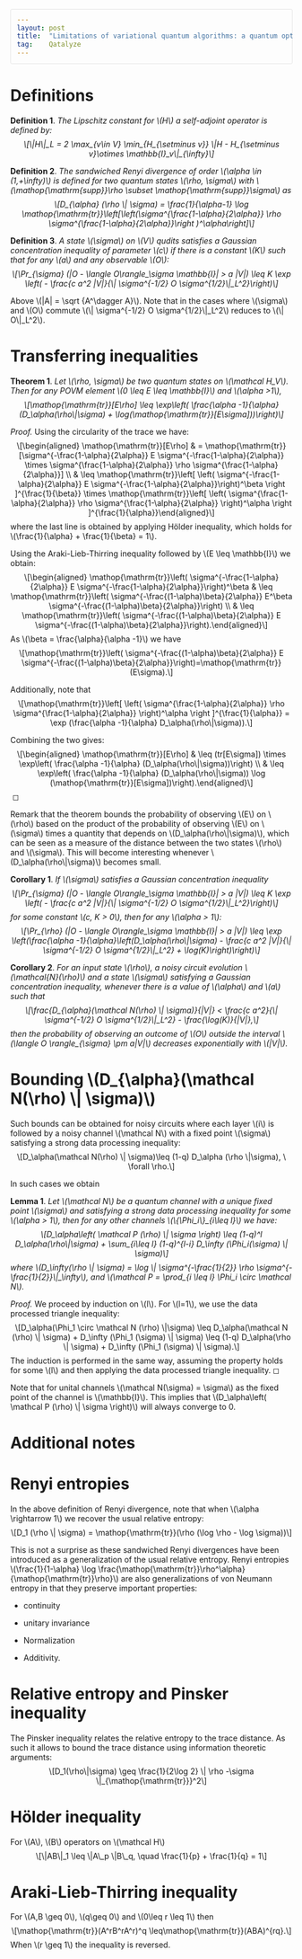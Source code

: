 ```yaml
---
layout: post
title:  "Limitations of variational quantum algorithms: a quantum optimal transport approach"
tag:    Qatalyze
---
```


<style>
  #content { max-width: 60em; margin: auto; }
  .title  { text-align: center;
             margin-bottom: .2em; }
  .subtitle { text-align: center;
              font-size: medium;
              font-weight: bold;
              margin-top:0; }
  .todo   { font-family: monospace; color: red; }
  .done   { font-family: monospace; color: green; }
  .priority { font-family: monospace; color: orange; }
  .tag    { background-color: #eee; font-family: monospace;
            padding: 2px; font-size: 80%; font-weight: normal; }
  .timestamp { color: #bebebe; }
  .timestamp-kwd { color: #5f9ea0; }
  .org-right  { margin-left: auto; margin-right: 0px;  text-align: right; }
  .org-left   { margin-left: 0px;  margin-right: auto; text-align: left; }
  .org-center { margin-left: auto; margin-right: auto; text-align: center; }
  .underline { text-decoration: underline; }
  #postamble p, #preamble p { font-size: 90%; margin: .2em; }
  p.verse { margin-left: 3%; }
  pre {
    border: 1px solid #e6e6e6;
    border-radius: 3px;
    background-color: #f2f2f2;
    padding: 8pt;
    font-family: monospace;
    overflow: auto;
    margin: 1.2em;
  }
  pre.src {
    position: relative;
    overflow: auto;
  }
  pre.src:before {
    display: none;
    position: absolute;
    top: -8px;
    right: 12px;
    padding: 3px;
    color: #555;
    background-color: #f2f2f299;
  }
  pre.src:hover:before { display: inline; margin-top: 14px;}
  /* Languages per Org manual */
  pre.src-asymptote:before { content: 'Asymptote'; }
  pre.src-awk:before { content: 'Awk'; }
  pre.src-authinfo::before { content: 'Authinfo'; }
  pre.src-C:before { content: 'C'; }
  /* pre.src-C++ doesn't work in CSS */
  pre.src-clojure:before { content: 'Clojure'; }
  pre.src-css:before { content: 'CSS'; }
  pre.src-D:before { content: 'D'; }
  pre.src-ditaa:before { content: 'ditaa'; }
  pre.src-dot:before { content: 'Graphviz'; }
  pre.src-calc:before { content: 'Emacs Calc'; }
  pre.src-emacs-lisp:before { content: 'Emacs Lisp'; }
  pre.src-fortran:before { content: 'Fortran'; }
  pre.src-gnuplot:before { content: 'gnuplot'; }
  pre.src-haskell:before { content: 'Haskell'; }
  pre.src-hledger:before { content: 'hledger'; }
  pre.src-java:before { content: 'Java'; }
  pre.src-js:before { content: 'Javascript'; }
  pre.src-latex:before { content: 'LaTeX'; }
  pre.src-ledger:before { content: 'Ledger'; }
  pre.src-lisp:before { content: 'Lisp'; }
  pre.src-lilypond:before { content: 'Lilypond'; }
  pre.src-lua:before { content: 'Lua'; }
  pre.src-matlab:before { content: 'MATLAB'; }
  pre.src-mscgen:before { content: 'Mscgen'; }
  pre.src-ocaml:before { content: 'Objective Caml'; }
  pre.src-octave:before { content: 'Octave'; }
  pre.src-org:before { content: 'Org mode'; }
  pre.src-oz:before { content: 'OZ'; }
  pre.src-plantuml:before { content: 'Plantuml'; }
  pre.src-processing:before { content: 'Processing.js'; }
  pre.src-python:before { content: 'Python'; }
  pre.src-R:before { content: 'R'; }
  pre.src-ruby:before { content: 'Ruby'; }
  pre.src-sass:before { content: 'Sass'; }
  pre.src-scheme:before { content: 'Scheme'; }
  pre.src-screen:before { content: 'Gnu Screen'; }
  pre.src-sed:before { content: 'Sed'; }
  pre.src-sh:before { content: 'shell'; }
  pre.src-sql:before { content: 'SQL'; }
  pre.src-sqlite:before { content: 'SQLite'; }
  /* additional languages in org.el's org-babel-load-languages alist */
  pre.src-forth:before { content: 'Forth'; }
  pre.src-io:before { content: 'IO'; }
  pre.src-J:before { content: 'J'; }
  pre.src-makefile:before { content: 'Makefile'; }
  pre.src-maxima:before { content: 'Maxima'; }
  pre.src-perl:before { content: 'Perl'; }
  pre.src-picolisp:before { content: 'Pico Lisp'; }
  pre.src-scala:before { content: 'Scala'; }
  pre.src-shell:before { content: 'Shell Script'; }
  pre.src-ebnf2ps:before { content: 'ebfn2ps'; }
  /* additional language identifiers per "defun org-babel-execute"
       in ob-*.el */
  pre.src-cpp:before  { content: 'C++'; }
  pre.src-abc:before  { content: 'ABC'; }
  pre.src-coq:before  { content: 'Coq'; }
  pre.src-groovy:before  { content: 'Groovy'; }
  /* additional language identifiers from org-babel-shell-names in
     ob-shell.el: ob-shell is the only babel language using a lambda to put
     the execution function name together. */
  pre.src-bash:before  { content: 'bash'; }
  pre.src-csh:before  { content: 'csh'; }
  pre.src-ash:before  { content: 'ash'; }
  pre.src-dash:before  { content: 'dash'; }
  pre.src-ksh:before  { content: 'ksh'; }
  pre.src-mksh:before  { content: 'mksh'; }
  pre.src-posh:before  { content: 'posh'; }
  /* Additional Emacs modes also supported by the LaTeX listings package */
  pre.src-ada:before { content: 'Ada'; }
  pre.src-asm:before { content: 'Assembler'; }
  pre.src-caml:before { content: 'Caml'; }
  pre.src-delphi:before { content: 'Delphi'; }
  pre.src-html:before { content: 'HTML'; }
  pre.src-idl:before { content: 'IDL'; }
  pre.src-mercury:before { content: 'Mercury'; }
  pre.src-metapost:before { content: 'MetaPost'; }
  pre.src-modula-2:before { content: 'Modula-2'; }
  pre.src-pascal:before { content: 'Pascal'; }
  pre.src-ps:before { content: 'PostScript'; }
  pre.src-prolog:before { content: 'Prolog'; }
  pre.src-simula:before { content: 'Simula'; }
  pre.src-tcl:before { content: 'tcl'; }
  pre.src-tex:before { content: 'TeX'; }
  pre.src-plain-tex:before { content: 'Plain TeX'; }
  pre.src-verilog:before { content: 'Verilog'; }
  pre.src-vhdl:before { content: 'VHDL'; }
  pre.src-xml:before { content: 'XML'; }
  pre.src-nxml:before { content: 'XML'; }
  /* add a generic configuration mode; LaTeX export needs an additional
     (add-to-list 'org-latex-listings-langs '(conf " ")) in .emacs */
  pre.src-conf:before { content: 'Configuration File'; }

  table { border-collapse:collapse; }
  caption.t-above { caption-side: top; }
  caption.t-bottom { caption-side: bottom; }
  td, th { vertical-align:top;  }
  th.org-right  { text-align: center;  }
  th.org-left   { text-align: center;   }
  th.org-center { text-align: center; }
  td.org-right  { text-align: right;  }
  td.org-left   { text-align: left;   }
  td.org-center { text-align: center; }
  dt { font-weight: bold; }
  .footpara { display: inline; }
  .footdef  { margin-bottom: 1em; }
  .figure { padding: 1em; }
  .figure p { text-align: center; }
  .equation-container {
    display: table;
    text-align: center;
    width: 100%;
  }
  .equation {
    vertical-align: middle;
  }
  .equation-label {
    display: table-cell;
    text-align: right;
    vertical-align: middle;
  }
  .inlinetask {
    padding: 10px;
    border: 2px solid gray;
    margin: 10px;
    background: #ffffcc;
  }
  #org-div-home-and-up
   { text-align: right; font-size: 70%; white-space: nowrap; }
  textarea { overflow-x: auto; }
  .linenr { font-size: smaller }
  .code-highlighted { background-color: #ffff00; }
  .org-info-js_info-navigation { border-style: none; }
  #org-info-js_console-label
    { font-size: 10px; font-weight: bold; white-space: nowrap; }
  .org-info-js_search-highlight
    { background-color: #ffff00; color: #000000; font-weight: bold; }
  .org-svg { }
</style>
<script type="text/x-mathjax-config">
    MathJax.Hub.Config({
        displayAlign: "center",
        displayIndent: "0em",

        "HTML-CSS": { scale: 100,
                        linebreaks: { automatic: "false" },
                        webFont: "TeX"
                       },
        SVG: {scale: 100,
              linebreaks: { automatic: "false" },
              font: "TeX"},
        NativeMML: {scale: 100},
        TeX: { equationNumbers: {autoNumber: "AMS"},
               MultLineWidth: "85%",
               TagSide: "right",
               TagIndent: ".8em"
             }
});
</script>
<script src="https://cdnjs.cloudflare.com/ajax/libs/mathjax/2.7.0/MathJax.js?config=TeX-AMS_HTML"></script>

<h1 id="sec:orgb97357a">Definitions</h1>
<div class="definition">
<p><strong>Definition 1</strong>. <em>The Lipschitz constant for <span
class="math inline">\(H\)</span> a self-adjoint operator is defined by:
<span class="math display">\[\|H\|_L = 2 \max_{v\in V}
\min_{H_{\setminus v}} \|H - H_{\setminus v}\otimes
\mathbb{I}_v\|_{\infty}\]</span></em></p>
</div>
<div class="definition">
<p><strong>Definition 2</strong>. <em>The sandwiched Renyi divergence of
order <span class="math inline">\(\alpha \in (1,+\infty)\)</span> is
defined for two quantum states <span class="math inline">\(\rho,
\sigma\)</span> with <span
class="math inline">\(\mathop{\mathrm{supp}}\rho \subset
\mathop{\mathrm{supp}}\sigma\)</span> as <span
class="math display">\[D_{\alpha} (\rho \| \sigma) = \frac{1}{\alpha-1}
\log \mathop{\mathrm{tr}}\left[\left(\sigma^{\frac{1-\alpha}{2\alpha}}
\rho \sigma^{\frac{1-\alpha}{2\alpha}}\right
)^\alpha\right]\]</span></em></p>
</div>
<div class="definition">
<p><strong>Definition 3</strong>. <em>A state <span
class="math inline">\(\sigma\)</span> on <span
class="math inline">\(V\)</span> qudits satisfies a Gaussian
concentration inequality of parameter <span
class="math inline">\(c\)</span> if there is a constant <span
class="math inline">\(K\)</span> such that for any <span
class="math inline">\(a\)</span> and any observable <span
class="math inline">\(O\)</span>: <span
class="math display">\[\Pr_{\sigma} (|O - \langle O\rangle_\sigma
\mathbb{I}| &gt; a |V|) \leq K \exp \left( - \frac{c a^2 |V|}{\|
\sigma^{-1/2} O \sigma^{1/2}\|_L^2}\right)\]</span></em></p>
</div>
<p>Above <span class="math inline">\(|A| = \sqrt {A^\dagger A}\)</span>.
Note that in the cases where <span class="math inline">\(\sigma\)</span>
and <span class="math inline">\(O\)</span> commute <span
class="math inline">\(\| \sigma^{-1/2} O \sigma^{1/2}\|_L^2\)</span>
reduces to <span class="math inline">\(\| O\|_L^2\)</span>.</p>
<h1 id="sec:orgcdccd7e">Transferring inequalities</h1>
<div class="theorem">
<p><strong>Theorem 1</strong>. <em>Let <span class="math inline">\(\rho,
\sigma\)</span> be two quantum states on <span
class="math inline">\(\mathcal H_V\)</span>. Then for any POVM element
<span class="math inline">\(0 \leq E \leq \mathbb{I}\)</span> and <span
class="math inline">\(\alpha &gt;1\)</span>, <span
class="math display">\[\mathop{\mathrm{tr}}[E\rho] \leq \exp\left(
\frac{\alpha -1}{\alpha} (D_\alpha(\rho\|\sigma) +
\log(\mathop{\mathrm{tr}}[E\sigma]))\right)\]</span></em></p>
</div>
<div class="proof">
<p><em>Proof.</em> Using the circularity of the trace we have: <span
class="math display">\[\begin{aligned}
\mathop{\mathrm{tr}}[E\rho]
&amp; = \mathop{\mathrm{tr}}[\sigma^{-\frac{1-\alpha}{2\alpha}} E
\sigma^{-\frac{1-\alpha}{2\alpha}} \times
\sigma^{\frac{1-\alpha}{2\alpha}}
\rho  \sigma^{\frac{1-\alpha}{2\alpha}}] \\
&amp; \leq \mathop{\mathrm{tr}}\left[ \left(
\sigma^{-\frac{1-\alpha}{2\alpha}} E
\sigma^{-\frac{1-\alpha}{2\alpha}}\right)^\beta \right
]^{\frac{1}{\beta}} \times \mathop{\mathrm{tr}}\left[ \left(
\sigma^{\frac{1-\alpha}{2\alpha}}
\rho  \sigma^{\frac{1-\alpha}{2\alpha}} \right)^\alpha \right
]^{\frac{1}{\alpha}}\end{aligned}\]</span> where the last line is
obtained by applying Hölder inequality, which holds for <span
class="math inline">\(\frac{1}{\alpha} + \frac{1}{\beta} =
1\)</span>.</p>
<p>Using the Araki-Lieb-Thirring inequality followed by <span
class="math inline">\(E \leq \mathbb{I}\)</span> we obtain: <span
class="math display">\[\begin{aligned}
\mathop{\mathrm{tr}}\left( \sigma^{-\frac{1-\alpha}{2\alpha}} E
\sigma^{-\frac{1-\alpha}{2\alpha}}\right)^\beta
&amp; \leq \mathop{\mathrm{tr}}\left(
\sigma^{-\frac{(1-\alpha)\beta}{2\alpha}} E^\beta
\sigma^{-\frac{(1-\alpha)\beta}{2\alpha}}\right) \\
&amp; \leq \mathop{\mathrm{tr}}\left(
\sigma^{-\frac{(1-\alpha)\beta}{2\alpha}} E
\sigma^{-\frac{(1-\alpha)\beta}{2\alpha}}\right).\end{aligned}\]</span>
As <span class="math inline">\(\beta = \frac{\alpha}{\alpha -1}\)</span>
we have <span class="math display">\[\mathop{\mathrm{tr}}\left(
\sigma^{-\frac{(1-\alpha)\beta}{2\alpha}} E
\sigma^{-\frac{(1-\alpha)\beta}{2\alpha}}\right)=\mathop{\mathrm{tr}}(E\sigma).\]</span></p>
<p>Additionally, note that <span
class="math display">\[\mathop{\mathrm{tr}}\left[ \left(
\sigma^{\frac{1-\alpha}{2\alpha}}
\rho  \sigma^{\frac{1-\alpha}{2\alpha}} \right)^\alpha \right
]^{\frac{1}{\alpha}} = \exp (\frac{\alpha -1}{\alpha}
D_\alpha(\rho\|\sigma)).\]</span></p>
<p>Combining the two gives: <span class="math display">\[\begin{aligned}
\mathop{\mathrm{tr}}[E\rho]
&amp; \leq (tr[E\sigma]) \times \exp\left( \frac{\alpha -1}{\alpha}
(D_\alpha(\rho\|\sigma))\right) \\
&amp; \leq \exp\left( \frac{\alpha -1}{\alpha}
(D_\alpha(\rho\|\sigma))  \log
(\mathop{\mathrm{tr}}[E\sigma])\right).\end{aligned}\]</span> ◻</p>
</div>
<p>Remark that the theorem bounds the probability of observing <span
class="math inline">\(E\)</span> on <span
class="math inline">\(\rho\)</span> based on the product of the
probability of observing <span class="math inline">\(E\)</span> on <span
class="math inline">\(\sigma\)</span> times a quantity that depends on
<span class="math inline">\(D_\alpha(\rho\|\sigma)\)</span>, which can
be seen as a measure of the distance between the two states <span
class="math inline">\(\rho\)</span> and <span
class="math inline">\(\sigma\)</span>. This will become interesting
whenever <span class="math inline">\(D_\alpha(\rho\|\sigma)\)</span>
becomes small.</p>
<div class="corollary">
<p><strong>Corollary 1</strong>. <em>If <span
class="math inline">\(\sigma\)</span> satisfies a Gaussian concentration
inequality <span class="math display">\[\Pr_{\sigma} (|O - \langle
O\rangle_\sigma \mathbb{I}| &gt; a |V|) \leq K \exp \left( - \frac{c a^2
|V|}{\| \sigma^{-1/2} O \sigma^{1/2}\|_L^2}\right)\]</span> for some
constant <span class="math inline">\(c, K &gt; 0\)</span>, then for any
<span class="math inline">\(\alpha &gt; 1\)</span>: <span
class="math display">\[\Pr_{\rho} (|O - \langle O\rangle_\sigma
\mathbb{I}| &gt; a |V|) \leq \exp  \left(\frac{\alpha
-1}{\alpha}\left(D_\alpha(\rho\|\sigma) - \frac{c a^2 |V|}{\|
\sigma^{-1/2} O \sigma^{1/2}\|_L^2} +
\log(K)\right)\right)\]</span></em></p>
</div>
<div class="corollary">
<p><strong>Corollary 2</strong>. <em>For an input state <span
class="math inline">\(\rho\)</span>, a noisy circuit evolution <span
class="math inline">\(\mathcal{N}(\rho)\)</span> and a state <span
class="math inline">\(\sigma\)</span> satisfying a Gaussian
concentration inequality, whenever there is a value of <span
class="math inline">\(\alpha\)</span> and <span
class="math inline">\(a\)</span> such that <span
class="math display">\[\frac{D_{\alpha}(\mathcal N(\rho) \|
\sigma)}{|V|} &lt; \frac{c a^2}{\| \sigma^{-1/2} O \sigma^{1/2}\|_L^2} -
\frac{\log(K)}{|V|},\]</span> then the probability of observing an
outcome of <span class="math inline">\(O\)</span> outside the interval
<span class="math inline">\(\langle O \rangle_{\sigma} \pm a|V|\)</span>
decreases exponentially with <span
class="math inline">\(|V|\)</span>.</em></p>
</div>
<h1 id="sec:org9a50fc6">Bounding <span
class="math inline">\(D_{\alpha}(\mathcal N(\rho) \|
\sigma)\)</span></h1>
<p>Such bounds can be obtained for noisy circuits where each layer <span
class="math inline">\(i\)</span> is followed by a noisy channel <span
class="math inline">\(\mathcal N\)</span> with a fixed point <span
class="math inline">\(\sigma\)</span> satisfying a strong data
processing inequality: <span class="math display">\[D_\alpha(\mathcal
N(\rho) \| \sigma)\leq (1-q) D_\alpha (\rho \|\sigma), \ \forall
\rho.\]</span></p>
<p>In such cases we obtain</p>
<div class="lemma">
<p><strong>Lemma 1</strong>. <em>Let <span
class="math inline">\(\mathcal N\)</span> be a quantum channel with a
unique fixed point <span class="math inline">\(\sigma\)</span> and
satisfying a strong data processing inequality for some <span
class="math inline">\(\alpha &gt; 1\)</span>, then for any other
channels <span class="math inline">\(\{\Phi_i\}_{i\leq l}\)</span> we
have: <span class="math display">\[D_\alpha\left( \mathcal P (\rho) \|
\sigma \right) \leq (1-q)^l D_\alpha(\rho\|\sigma) + \sum_{i\leq l}
(1-q)^{l-i} D_\infty (\Phi_i(\sigma) \| \sigma)\]</span> where <span
class="math inline">\(D_\infty(\rho \| \sigma) = \log \|
\sigma^{-\frac{1}{2}} \rho \sigma^{-\frac{1}{2}}\|_\infty\)</span>, and
<span class="math inline">\(\mathcal P = \prod_{i \leq l} \Phi_i \circ
\mathcal N\)</span>.</em></p>
</div>
<div class="proof">
<p><em>Proof.</em> We proceed by induction on <span
class="math inline">\(l\)</span>. For <span
class="math inline">\(l=1\)</span>, we use the data processed triangle
inequality: <span class="math display">\[D_\alpha(\Phi_1 \circ \mathcal
N  (\rho) \|\sigma) \leq D_\alpha(\mathcal N (\rho) \| \sigma) +
D_\infty (\Phi_1 (\sigma) \| \sigma) \leq (1-q) D_\alpha(\rho \| \sigma)
+ D_\infty (\Phi_1 (\sigma) \| \sigma).\]</span> The induction is
performed in the same way, assuming the property holds for some <span
class="math inline">\(l\)</span> and then applying the data processed
triangle inequality. ◻</p>
</div>
<p>Note that for unital channels <span class="math inline">\(\mathcal
N(\sigma) = \sigma\)</span> as the fixed point of the channel is <span
class="math inline">\(\mathbb{I}\)</span>. This implies that <span
class="math inline">\(D_\alpha\left(
\mathcal P (\rho) \| \sigma \right)\)</span> will always converge to
0.</p>
<h1 id="sec:org3d74ce6">Additional notes</h1>
<h1 id="sec:orgf48bec2">Renyi entropies</h1>
<p>In the above definition of Renyi divergence, note that when <span
class="math inline">\(\alpha \rightarrow 1\)</span> we recover the usual
relative entropy: <span class="math display">\[D_1 (\rho \| \sigma)
=  \mathop{\mathrm{tr}}(\rho (\log \rho - \log \sigma))\]</span></p>
<p>This is not a surprise as these sandwiched Renyi divergences have
been introduced as a generalization of the usual relative entropy. Renyi
entropies <span class="math inline">\(\frac{1}{1-\alpha} \log
\frac{\mathop{\mathrm{tr}}\rho^\alpha}{\mathop{\mathrm{tr}}\rho}\)</span>
are also generalizations of von Neumann entropy in that they preserve
important properties:</p>
<ul>
<li><p>continuity</p></li>
<li><p>unitary invariance</p></li>
<li><p>Normalization</p></li>
<li><p>Additivity.</p></li>
</ul>
<h1 id="sec:orgeedcd18">Relative entropy and Pinsker inequality</h1>
<p>The Pinsker inequality relates the relative entropy to the trace
distance. As such it allows to bound the trace distance using
information theoretic arguments: <span
class="math display">\[D_1(\rho\|\sigma) \geq \frac{1}{2\log 2} \| \rho
-\sigma \|_{\mathop{\mathrm{tr}}}^2\]</span></p>
<h1 id="sec:orgc8d8ce5">Hölder inequality</h1>
<p>For <span class="math inline">\(A\)</span>, <span
class="math inline">\(B\)</span> operators on <span
class="math inline">\(\mathcal H\)</span> <span
class="math display">\[\|AB\|_1 \leq \|A\_p \|B\_q, \quad \frac{1}{p} +
\frac{1}{q} = 1\]</span></p>
<h1 id="sec:org7ac1d3f">Araki-Lieb-Thirring inequality</h1>
<p>For <span class="math inline">\(A,B \geq 0\)</span>, <span
class="math inline">\(q\geq 0\)</span> and <span
class="math inline">\(0\leq r \leq 1\)</span> then <span
class="math display">\[\mathop{\mathrm{tr}}(A^rB^rA^r)^q
\leq\mathop{\mathrm{tr}}(ABA)^{rq}.\]</span> When <span
class="math inline">\(r \geq 1\)</span> the inequality is reversed.</p>



